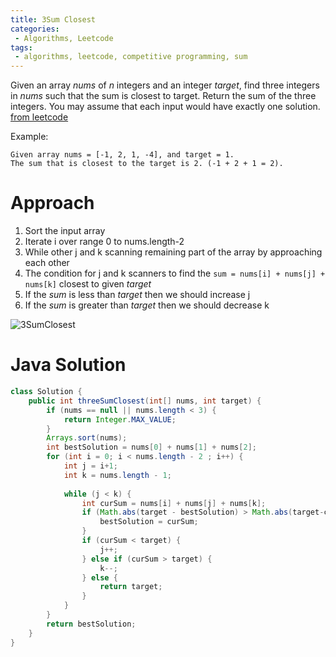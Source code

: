```yaml
---
title: 3Sum Closest
categories:
 - Algorithms, Leetcode
tags:
 - algorithms, leetcode, competitive programming, sum
---
```


Given an array *nums* of *n* integers and an integer *target*, find three integers in *nums* such that the sum is closest to target. Return the sum of the three integers. You may assume that each input would have exactly one solution. [from leetcode](https://leetcode.com/problems/3sum-closest/)

Example:

```
Given array nums = [-1, 2, 1, -4], and target = 1.
The sum that is closest to the target is 2. (-1 + 2 + 1 = 2).
```

# Approach

1. Sort the input array
2. Iterate i over range 0 to nums.length-2
3. While other j and k scanning remaining part of the array by approaching each other
4. The condition for j and k scanners to find the ```sum = nums[i] + nums[j] + nums[k]``` closest to given *target*
5. If the *sum* is less than *target* then we should increase j
5. If the *sum* is greater than *target* then we should decrease k

![3SumClosest](/assets/images/algorithmSoltuions/3SumClosest.jpg)

# Java Solution 

```java
class Solution {
    public int threeSumClosest(int[] nums, int target) {
        if (nums == null || nums.length < 3) {
            return Integer.MAX_VALUE;
        }        
        Arrays.sort(nums);        
        int bestSolution = nums[0] + nums[1] + nums[2];
        for (int i = 0; i < nums.length - 2 ; i++) {
            int j = i+1;
            int k = nums.length - 1;
            
            while (j < k) {
                int curSum = nums[i] + nums[j] + nums[k];
                if (Math.abs(target - bestSolution) > Math.abs(target-curSum)) {
                    bestSolution = curSum;
                }
                if (curSum < target) {
                    j++;
                } else if (curSum > target) {
                    k--;
                } else {
                    return target;
                }
            }
        }
        return bestSolution;
    }
}
```

